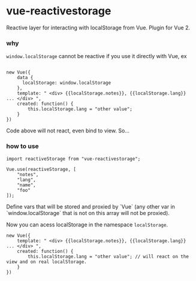 # vue-reactivestorage
Reactive layer for interacting with localStorage from Vue. Plugin for Vue 2.

### why

`window.localStorage` cannot be reactive if you use it directly with Vue, ex

<pre><code>
new Vue({
    data {
      localStorage: window.localStorage
    },
    template: " &lt;div&gt; {{localStorage.notes}}, {{localStorage.lang}} ... &lt;/div&gt; ",
    created: function() {
        this.localStorage.lang = "other value";
    }
})
</code></pre>

Code above will not react, even bind to view. So...

### how to use 

<pre><code>import reactiveStorage from "vue-reactivestorage";

Vue.use(reactiveStorage, [
    "notes", 
    "lang",
    "name",
    "foo"
]); 
</code></pre>

<p>Define vars that will be stored and proxied by `Vue` (any other var in `window.localStorage` that is not on this array will not be proxied).</p>

<p>Now you can acess localStorage in the namespace <code>localStorage</code>.</p>

<pre><code>new Vue({
    template: " &lt;div&gt; {{localStorage.notes}}, {{localStorage.lang}} ... &lt;/div&gt; ",
    created: function() {
        this.localStorage.lang = "other value"; // will react on the view and on real localStorage.
    }
})
</code></pre>
